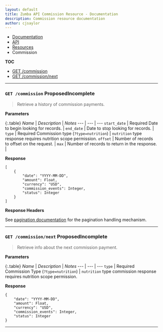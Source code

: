 ```yaml
---
layout: default
title: Zumba API Commission Resource - Documentation
description: Commission resource documentation
author: cjsaylor
---
```


<ul class="breadcrumb">
	<li><a href="{{site_url}}/docs">Documentation</a></li>
	<li><a href="{{site_url}}/docs/api">API</a></li>
	<li><a href="{{site_url}}/docs/api/resources">Resources</a></li>
	<li class="active">Commission</li>
</ul>

**TOC**

* [GET /commission](#getCommission)
* [GET /commission/next](#getNextCommission)

<hr>

<span id="getCommission"></span>
### `GET /commission` <span class="label label-info">Proposed</span><span class="label label-danger">Incomplete</span>

> Retrieve a history of commission payments.

**Parameters**

{:.table}
*Name* | *Description* | *Notes*
--- | --- | ---
`start_date` | <span class="label label-warning">Required</span> Date to begin looking for records. | 
`end_date` | Date to stop looking for records. | 
`type` | <span class="label label-warning">Required</span> Commission type (`?type=nutrition`) | `nutrition` type response requires nutrition scope permission.
`offset` | Number of records to offset on the request. | 
`max` | Number of records to return in the response. | 

**Response**

```
[
	{
		"date": "YYYY-MM-DD",
		"amount": Float,
		"currency": "USD",
		"commission_events": Integer,
		"status": Integer
	}
]
```

**Response Headers**

See [pagination documentation]({{site_url}}/docs/api/pagination.html) for the pagination handling mechanism.

<hr>

<span id="getNextCommission"></span>
### `GET /commission/next` <span class="label label-info">Proposed</span><span class="label label-danger">Incomplete</span>

> Retrieve info about the next commission payment.

**Parameters**

{:.table}
*Name* | *Description* | *Notes*
--- | --- | ---
`type` | <span class="label label-warning">Required</span> Commission Type (`?type=nutrition`) | `nutrition` type commission response requires nutrition scope permission.

**Response**

```
{
    "date": "YYYY-MM-DD",
    "amount": Float,
    "currency": "USD",
    "commission_events": Integer,
    "status": Integer
}
```

<hr>
